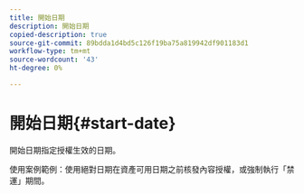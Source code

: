 ```yaml
---
title: 開始日期
description: 開始日期
copied-description: true
source-git-commit: 89bdda1d4bd5c126f19ba75a819942df901183d1
workflow-type: tm+mt
source-wordcount: '43'
ht-degree: 0%

---
```



# 開始日期{#start-date}

開始日期指定授權生效的日期。

使用案例範例：使用絕對日期在資產可用日期之前核發內容授權，或強制執行「禁運」期間。
